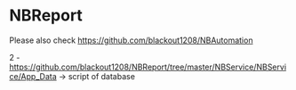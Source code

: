 # NBReport

Please also check https://github.com/blackout1208/NBAutomation

2 - https://github.com/blackout1208/NBReport/tree/master/NBService/NBService/App_Data -> script of database
